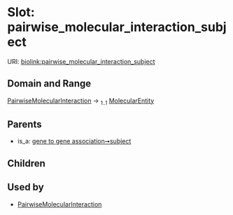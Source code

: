 
# Slot: pairwise_molecular_interaction_subject




URI: [biolink:pairwise_molecular_interaction_subject](https://w3id.org/biolink/vocab/pairwise_molecular_interaction_subject)


## Domain and Range

[PairwiseMolecularInteraction](PairwiseMolecularInteraction.md) &#8594;  <sub>1..1</sub> [MolecularEntity](MolecularEntity.md)

## Parents

 *  is_a: [gene to gene association➞subject](gene_to_gene_association_subject.md)

## Children


## Used by

 * [PairwiseMolecularInteraction](PairwiseMolecularInteraction.md)
